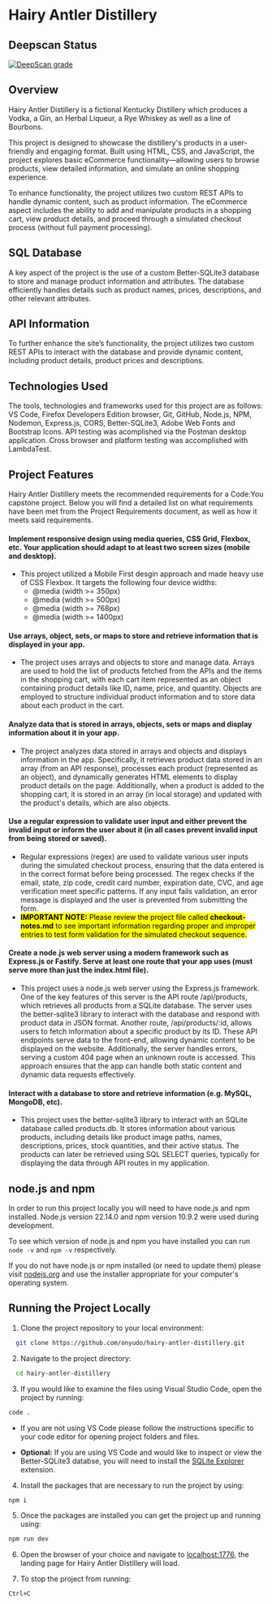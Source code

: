 # Hairy Antler Distillery

## Deepscan Status

[![DeepScan grade](https://deepscan.io/api/teams/26378/projects/29024/branches/935190/badge/grade.svg)](https://deepscan.io/dashboard#view=project&tid=26378&pid=29024&bid=935190)

## Overview

Hairy Antler Distillery is a fictional Kentucky Distillery which produces a Vodka, a Gin, an Herbal Liqueur, a Rye Whiskey as well as a line of Bourbons.

This project is designed to showcase the distillery's products in a user-friendly and engaging format. Built using HTML, CSS, and JavaScript, the project explores basic eCommerce functionality—allowing users to browse products, view detailed information, and simulate an online shopping experience.

To enhance functionality, the project utilizes two custom REST APIs to handle dynamic content, such as product information. The eCommerce aspect includes the ability to add and manipulate products in a shopping cart, view product details, and proceed through a simulated checkout process (without full payment processing).

## SQL Database

A key aspect of the project is the use of a custom Better-SQLite3 database to store and manage product information and attributes. The database efficiently handles details such as product names, prices, descriptions, and other relevant attributes.

## API Information

To further enhance the site’s functionality, the project utilizes two custom REST APIs to interact with the database and provide dynamic content, including product details, product prices and descriptions.

## Technologies Used

The tools, technologies and frameworks used for this project are as follows: VS Code, Firefox Developers Edition browser, Git, GitHub, Node.js, NPM, Nodemon, Express.js, CORS, Better-SQLite3, Adobe Web Fonts and Bootstrap Icons. API testing was acomplished via the Postman desktop application. Cross browser and platform testing was accomplished with LambdaTest.

## Project Features

Hairy Antler Distillery meets the recommended requirements for a Code:You capstone project. Below you will find a detailed list on what requirements have been met from the Project Requirements document, as well as how it meets said requirements.

#### Implement responsive design using media queries, CSS Grid, Flexbox, etc. Your application should adapt to at least two screen sizes (mobile and desktop).

- This project utilized a Mobile First desgin approach and made heavy use of CSS Flexbox. It targets the following four device widths: 
  - @media (width >= 350px)
  - @media (width >= 500px)
  - @media (width >= 768px)
  - @media (width >= 1400px)

#### Use arrays, object, sets, or maps to store and retrieve information that is displayed in your app.

- The project uses arrays and objects to store and manage data. Arrays are used to hold the list of products fetched from the APIs and the items in the shopping cart, with each cart item represented as an object containing product details like ID, name, price, and quantity. Objects are employed to structure individual product information and to store data about each product in the cart.

#### Analyze data that is stored in arrays, objects, sets or maps and display information about it in your app.

- The project analyzes data stored in arrays and objects and displays information in the app. Specifically, it retrieves product data stored in an array (from an API response), processes each product (represented as an object), and dynamically generates HTML elements to display product details on the page. Additionally, when a product is added to the shopping cart, it is stored in an array (in local storage) and updated with the product's details, which are also objects.

#### Use a regular expression to validate user input and either prevent the invalid input or inform the user about it (in all cases prevent invalid input from being stored or saved).

- Regular expressions (regex) are used to validate various user inputs during the simulated checkout process, ensuring that the data entered is in the correct format before being processed. The regex checks if the email, state, zip code, credit card number, expiration date, CVC, and age verification meet specific patterns. If any input fails validation, an error message is displayed and the user is prevented from submitting the form.
- <mark>**IMPORTANT NOTE:** Please review the project file called **checkout-notes.md** to see important information regarding proper and improper entries to test form validation for the simulated checkout sequence.</mark>

#### Create a node.js web server using a modern framework such as Express.js or Fastify.  Serve at least one route that your app uses (must serve more than just the index.html file).

- This project uses a node.js web server using the Express.js framework. One of the key features of this server is the API route /api/products, which retrieves all products from a SQLite database. The server uses the better-sqlite3 library to interact with the database and respond with product data in JSON format. Another route, /api/products/:id, allows users to fetch information about a specific product by its ID. These API endpoints serve data to the front-end, allowing dynamic content to be displayed on the website. Additionally, the server handles errors, serving a custom 404 page when an unknown route is accessed. This approach ensures that the app can handle both static content and dynamic data requests effectively.

#### Interact with a database to store and retrieve information (e.g. MySQL, MongoDB, etc).

- This project uses the better-sqlite3 library to interact with an SQLite database called products.db. It stores information about various products, including details like product image paths, names, descriptions, prices, stock quantities, and their active status. The products can later be retrieved using SQL SELECT queries, typically for displaying the data through API routes in my application.

## node.js and npm

In order to run this project locally you will need to have node.js and npm installed. Node.js version 22.14.0 and npm version 10.9.2 were used during development.

To see which version of node.js and npm you have installed you can run `node -v` and `npm -v` respectively.

If you do not have node.js or npm installed (or need to update them) please visit [nodejs.org](https://nodejs.org/en) and use the installer appropriate for your computer's operating system.

## Running the Project Locally

1. Clone the project repository to your local environment:

```bash
  git clone https://github.com/onyudo/hairy-antler-distillery.git
```

2. Navigate to the project directory:

```bash
  cd hairy-antler-distillery
```

3. If you would like to examine the files using Visual Studio Code, open the project by running:

```bash
code .
```

- If you are not using VS Code please follow the instructions specific to your code editor for opening project folders and files.

- **Optional:** If you are using VS Code and would like to inspect or view the Better-SQLite3 databse, you will need to install the [SQLite Explorer](https://marketplace.visualstudio.com/items?itemName=alexcvzz.vscode-sqlite) extension.

4. Install the packages that are necessary to run the project by using:

```bash
npm i
```

5. Once the packages are installed you can get the project up and running using:
   
```bash
npm run dev
```

6. Open the browser of your choice and navigate to [localhost:1776](http://localhost:1776/), the landing page for Hairy Antler Distillery will load.

7. To stop the project from running:

```bash
Ctrl+C
```